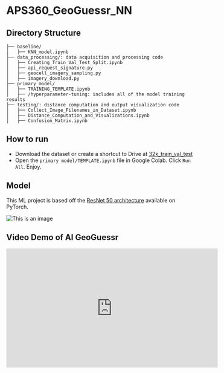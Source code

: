 # APS360_GeoGuessr_NN

## Directory Structure
```
├── baseline/
│   ├── KNN_model.ipynb
├── data_processing/: data acquisition and processing code
│   ├── Creating_Train_Val_Test_Split.ipynb
│   ├── api_request_signature.py
│   ├── geocell_imagery_sampling.py
│   ├── imagery_download.py
├── primary_model/
│   ├── TRAINING_TEMPLATE.ipynb
│   ├── /hyperparameter-tuning: includes all of the model training results
├── testing/: distance computation and output visualization code
│   ├── Collect_Image_Filenames_in_Dataset.ipynb
│   ├── Distance_Computation_and_Visualizations.ipynb
│   ├── Confusion_Matrix.ipynb
```

## How to run
- Download the dataset or create a shortcut to Drive at [32k_train_val_test](https://drive.google.com/drive/folders/102y3wVHae4freSFV7hmyzSAnypnjZGrD?usp=share_link) 
- Open the `primary model/TEMPLATE.ipynb` file in Google Colab. Click `Run All`. Enjoy.

## Model 
This ML project is based off the [ResNet 50 architecture](https://pytorch.org/vision/main/models/generated/torchvision.models.resnet50.html) available on PyTorch.

![This is an image](https://miro.medium.com/max/1400/0*9LqUp7XyEx1QNc6A.webp)

## Video Demo of AI GeoGuessr
<!-- [![IMAGE ALT TEXT](http://img.youtube.com/vi/BbcyZr8XOnY&ab/0.jpg)](http://www.youtube.com/watch?v=BbcyZr8XOnY&ab_channel=AdrienMery "Video Title") -->
<iframe width="560" height="315" src="https://www.youtube.com/embed/BbcyZr8XOnY?controls=0" title="YouTube video player" frameborder="0" allow="accelerometer; autoplay; clipboard-write; encrypted-media; gyroscope; picture-in-picture" allowfullscreen></iframe>
